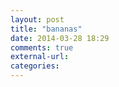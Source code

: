```yaml
---
layout: post
title: "bananas"
date: 2014-03-28 18:29
comments: true
external-url: 
categories: 
---
```

